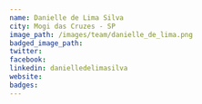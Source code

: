```yaml
---
name: Danielle de Lima Silva
city: Mogi das Cruzes - SP
image_path: /images/team/danielle_de_lima.png
badged_image_path: 
twitter: 
facebook:
linkedin: danielledelimasilva
website:
badges:
---
```

